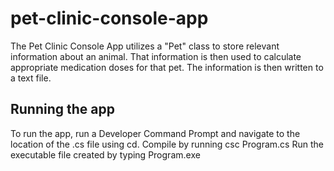 # pet-clinic-console-app
The Pet Clinic Console App utilizes a "Pet" class to store relevant information about an animal. That information is then used to calculate appropriate medication doses for that pet. The information is then written to a text file.

## Running the app
To run the app, run a Developer Command Prompt and navigate to the location of the .cs file using cd. Compile by running csc Program.cs
Run the executable file created by typing Program.exe
